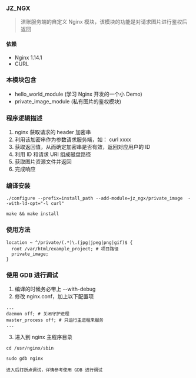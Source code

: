 ### JZ_NGX
> 洁账服务端的自定义 Nginx 模块，该模块的功能是对请求图片进行鉴权后返回

#### 依赖
+ Nginx 1.14.1  
+ CURL

### 本模块包含
+ hello_world_module (学习 Nginx 开发的一个小 Demo)
+ private_image_module (私有图片的鉴权模块)

### 程序逻辑描述
1. nginx 获取请求的 header 加密串
2. 利用该加密串作为参数请求服务端，如： curl xxxx
3. 获取返回值，从而确定加密串是否有效，返回对应用户的 ID
4. 利用 ID 和请求 URI 组成磁盘路径
5. 获取图片资源文件并返回
6. 完成响应

### 编译安装
```
./configure --prefix=install_path --add-module=jz_ngx/private_image  --with-ld-opt="-l curl"

make && make install
```

### 使用方法
```
location ~ ^/private/(.*)\.(jpg|jpeg|png|gif)$ {
  root /var/html/example_project; # 项目路径
  private_image;
}
```

### 使用 GDB 进行调试

1. 编译的时候务必带上 --with-debug
2. 修改 nginx.conf，加上以下配置项
```
...
daemon off; # 关闭守护进程
master_process off; # 只运行主进程来服务
...
```

3. 进入到 nginx 主程序目录
```
cd /usr/nginx/sbin

sudo gdb nginx

进入后打断点调试，详情参考使用 GDB 进行调试
```
